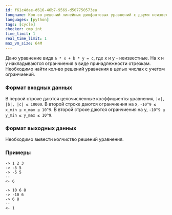 ```yaml
---
id: f61c4dae-d616-46b7-9569-d507750573ea
longname: Кол-во решений линейных диофантовых уравнений с двумя неизвестными
languages: [python]
tags: [cycle]
checker: cmp_int
time_limit: 1
real_time_limit: 1
max_vm_size: 64M
---
```



Дано уравнение вида `a * x + b * y = c`, где x и y - неизвестные. На x и y накладываются огранчиения в виде принадлежности отрезкам. Необходимо найти кол-во решений уравнения в целых числах с учетом огранчиений.

### Формат входных данных

В первой строке даются целочисленные коэффициенты уравнения, `|a|, |b|, |c| ≤ 10000`.
В второй строке даются огранчиения на x, `-10^9 ≤ x_min ≤ x_max ≤ 10^9`.
В второй строке даются огранчиения на y, `-10^9 ≤ y_min ≤ y_max ≤ 10^9`.

### Формат выходных данных

Необходимо вывести колчиство решений уравнения.

### Примеры

```
-> 1 2 3
-> -5 5
-> -5 5
--
<- 6
```

```
-> 10 6 8
-> -10 6
-> 6 8
--
<- 1
```
